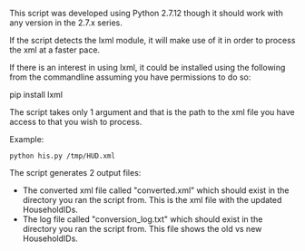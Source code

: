 This script was developed using Python 2.7.12 though it should work with any version in the 2.7.x series.

If the script detects the lxml module, it will make use of it in order to process the xml at a faster pace.

If there is an interest in using lxml, it could be installed using the following from the commandline assuming
you have permissions to do so:

pip install lxml

The script takes only 1 argument and that is the path to the xml file you have access to that you wish to
process.

Example:

    python his.py /tmp/HUD.xml

The script generates 2 output files:

* The converted xml file called "converted.xml" which should exist in the directory you ran the script from.
  This is the xml file with the updated HouseholdIDs.
* The log file called "conversion_log.txt" which should exist in the directory you ran the script from.
  This file shows the old vs new HouseholdIDs.
